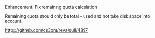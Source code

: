 Enhancement: Fix remaining quota calculation

Remaining quota should only be total - used and not take disk space into account.

https://github.com/cs3org/reva/pull/4897
